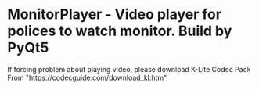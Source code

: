 # MonitorPlayer - Video player for polices to watch monitor. Build by PyQt5

If forcing problem about playing video, please download K-Lite Codec Pack From "https://codecguide.com/download_kl.htm"
